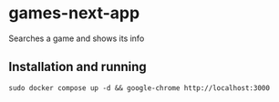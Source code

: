 # games-next-app

Searches a game and shows its info

## Installation and running

`sudo docker compose up -d && google-chrome http://localhost:3000`

